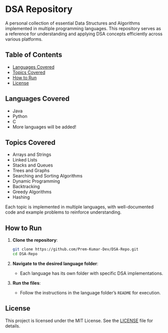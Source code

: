 # DSA Repository

A personal collection of essential Data Structures and Algorithms implemented in multiple programming languages. This repository serves as a reference for understanding and applying DSA concepts efficiently across various platforms.

## Table of Contents

- [Languages Covered](#languages-covered)
- [Topics Covered](#topics-covered)
- [How to Run](#how-to-run)
- [License](#license)

## Languages Covered

- Java
- Python
- C
- More languages will be added!

## Topics Covered

- Arrays and Strings
- Linked Lists
- Stacks and Queues
- Trees and Graphs
- Searching and Sorting Algorithms
- Dynamic Programming
- Backtracking
- Greedy Algorithms
- Hashing

Each topic is implemented in multiple languages, with well-documented code and example problems to reinforce understanding.

## How to Run

1. **Clone the repository**:
   ```bash
   git clone https://github.com/Prem-Kumar-Dev/DSA-Repo.git
   cd DSA-Repo
   ```

2. **Navigate to the desired language folder**:
   - Each language has its own folder with specific DSA implementations.

3. **Run the files**:
   - Follow the instructions in the language folder’s `README` for execution.

## License

This project is licensed under the MIT License. See the [LICENSE](LICENSE) file for details.
